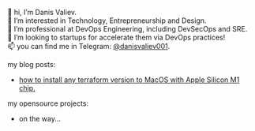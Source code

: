 👋 hi, I’m Danis Valiev.  
👀 I’m interested in Technology, Entrepreneurship and Design.  
🥷 I’m professional at DevOps Engineering, including DevSecOps and SRE.  
💞️ I’m looking to startups for accelerate them via DevOps practices!  
📫 you can find me in Telegram: [@danisvaliev001](https://t.me/danisvaliev001).  

my blog posts:
- [how to install any terraform version to MacOS with Apple Silicon M1 chip.](https://gitlab.com/danisvaliev001/m1-terraform)

my opensource projects:
- on the way...

<!---
danisvaliev001/danisvaliev001 is a ✨ special ✨ repository because its `README.md` (this file) appears on your GitHub profile.
You can click the Preview link to take a look at your changes.
--->
